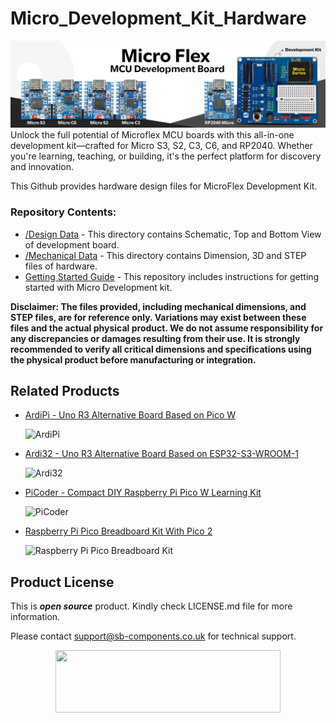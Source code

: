 # Micro_Development_Kit_Hardware

<img src="https://github.com/sbcshop/MicroFlex_MCU_Software/blob/main/images/Main%20Banner.jpg" width="" height="">
Unlock the full potential of Microflex MCU boards with this all-in-one development kit—crafted for Micro S3, S2, C3, C6, and RP2040. Whether you're learning, teaching, or building, it's the perfect platform for discovery and innovation.

This Github provides hardware design files for MicroFlex Development Kit.

### Repository Contents:
  - [/Design Data](https://github.com/sbcshop/Micro_Development_Kit_Hardware/tree/main/Design%20Data) - This directory contains Schematic, Top and Bottom View of development board.
  - [/Mechanical Data](https://github.com/sbcshop/Micro_Development_Kit_Hardware/tree/main/Mechanical%20Data) - This directory contains Dimension, 3D and STEP files of hardware.
  - [Getting Started Guide](https://github.com/sbcshop/Micro_Development_Kit_Software) - This repository includes instructions for getting started with Micro Development kit.

**Disclaimer: The files provided, including mechanical dimensions, and STEP files, are for reference only. Variations may exist between these files and the actual physical product. We do not assume responsibility for any discrepancies or damages resulting from their use. It is strongly recommended to verify all critical dimensions and specifications using the physical product before manufacturing or integration.**

## Related Products  
  
  * [ArdiPi - Uno R3 Alternative Board Based on Pico W](https://shop.sb-components.co.uk/products/ardipi-uno-r3-alternative-board-based-on-pico-w)

    ![ArdiPi](https://shop.sb-components.co.uk/cdn/shop/files/ARDIBACK.jpg?v=1688462154&width=150)

  * [Ardi32 - Uno R3 Alternative Board Based on ESP32-S3-WROOM-1](https://shop.sb-components.co.uk/products/ardi32-uno-r3-alternative-board-based-on-esp32-s3-wroom)

    ![Ardi32](https://shop.sb-components.co.uk/cdn/shop/files/esp321.jpg?v=1688468126&width=150)

  * [PiCoder - Compact DIY Raspberry Pi Pico W Learning Kit](https://shop.sb-components.co.uk/collections/pico-new-releases/products/picoder-compact-diy-raspberry-pi-pico-wh-learning-kit)

    ![PiCoder](https://shop.sb-components.co.uk/cdn/shop/files/shopimg2.jpg?v=1695883740&width=150)

  * [Raspberry Pi Pico Breadboard Kit With Pico 2](https://shop.sb-components.co.uk/products/raspberry-pi-pico-2-breadboard-kit)

    ![Raspberry Pi Pico Breadboard Kit](https://shop.sb-components.co.uk/cdn/shop/files/PICO_BREADBOARD_1.png?v=1726147415&width=150)

        
## Product License

This is ***open source*** product. Kindly check LICENSE.md file for more information.

Please contact support@sb-components.co.uk for technical support.
<p align="center">
  <img width="360" height="100" src="https://cdn.shopify.com/s/files/1/1217/2104/files/Logo_sb_component_3.png?v=1666086771&width=300">
</p>
